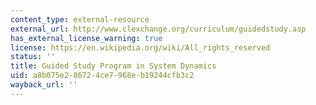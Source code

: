```yaml
---
content_type: external-resource
external_url: http://www.clexchange.org/curriculum/guidedstudy.asp
has_external_license_warning: true
license: https://en.wikipedia.org/wiki/All_rights_reserved
status: ''
title: Guided Study Program in System Dynamics
uid: a8b075e2-8672-4ce7-968e-b19244cfb3c2
wayback_url: ''
---
```


